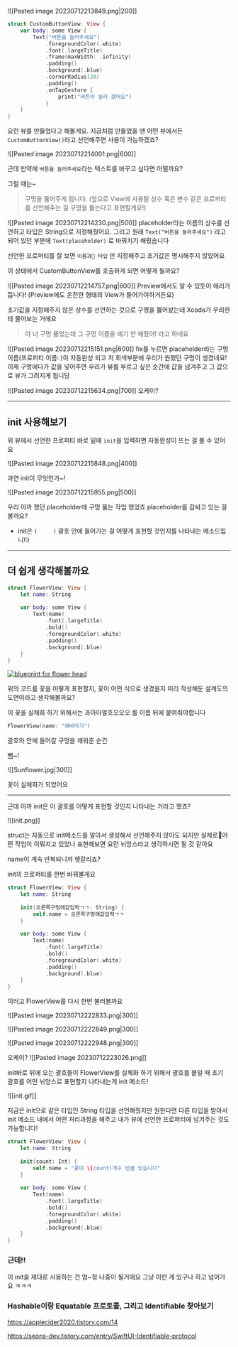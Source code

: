 ![[Pasted image 20230712213849.png|200]]

```swift
struct CustomButtonView: View {
    var body: some View {
        Text("버튼을 눌러주세요")
            .foregroundColor(.white)
            .font(.largeTitle)
            .frame(maxWidth: .infinity)
            .padding()
            .background(.blue)
            .cornerRadius(20)
            .padding()
            .onTapGesture {
                print("버튼이 눌러 졌어요")
            }
    }
}
```

요런 뷰를 만들었다고 해볼게요.
지금처럼 만들었을 땐 어떤 뷰에서든
`CustomButtonView()`라고 선언해주면 사용이 가능하겠죠?

![[Pasted image 20230712214001.png|600]]

근데 만약에 `버튼을 눌러주세요`라는 텍스트를 바꾸고 싶다면 어떨까요?

그럴 때는~ 
>구멍을 뚫어주게 됩니다. (앞으로 View에 사용될 상수 혹은 변수 같은 프로퍼티를 선언해주는 걸 구멍을 뚫는다고 표현할게요!)

![[Pasted image 20230712214230.png|500]]
placeholder라는 이름의 상수를 선언하고 타입은 String으로 지정해줬어요.
그리고 원래 `Text("버튼을 눌러주세요")` 라고 되어 있던 부분에 
`Text(placeholder)` 로 바꿔치기 해줬습니다

선언한 프로퍼티를 잘 보면 `이름과 타입` 만 지정해주고 초기값은 명시해주지 않았어요

이 상태에서 CustomButtonView를 호출하게 되면 어떻게 될까요?

![[Pasted image 20230712214757.png|600]]
Preview에서도 알 수 있듯이 에러가 뜹니다! (Preview에도 온전한 형태의 View가 들어가야하거든요)

초기값을 지정해주지 않은 상수를 선언하는 것으로 구멍을 뚫어놨는데
Xcode가 우리한테 물어보는 거에요

>야 너 구멍 뚫었는데 그 구멍 이름을 얘기 안 해줬어! 라고 하네요

![[Pasted image 20230712215151.png|600]]
fix를 누르면 placeholder라는 구멍 이름(프로퍼티 이름: )이 자동완성 되고
저 회색부분에 우리가 원했던 구멍이 생겼네요!
이제 구멍에다가 값을 넣어주면 우리가 뷰를 부르고 싶은 순간에
값을 넘겨주고 그 값으로 뷰가 그려지게 됩니당

![[Pasted image 20230712215634.png|700]]
오케이?

___

## init 사용해보기

위 뷰에서 선언한 프로퍼티 바로 밑에 `init`을 입력하면 자동완성이 뜨는 걸 볼 수 있어요

![[Pasted image 20230712215848.png|400]]

과연 init이 무엇인가~!

![[Pasted image 20230712215955.png|500]]

우리 아까 했던 placeholder에 구멍 뚫는 작업 했었죠
placeholder를 감싸고 있는 걸 볼까요?

- init은 `(     )` 괄호 안에 들어가는 걸 어떻게 표현할 것인지를 나타내는 메소드입니다

___

## 더 쉽게 생각해볼까요

```swift
struct FlowerView: View {
    let name: String
    
    var body: some View {
        Text(name)
            .font(.largeTitle)
            .bold()
            .foregroundColor(.white)
            .padding()
            .background(.blue)
    }
}
```
[![blueprint for flower head](https://labaker2.files.wordpress.com/2011/10/blueprint-c11.png?w=300&h=195 "Flower Head")](https://labaker2.files.wordpress.com/2011/10/blueprint-c11.png)

위의 코드를  꽃을 어떻게 표현할지, 
꽃이 어떤 식으로 생겼을지 미리 작성해둔 설계도의 도면이라고 생각해볼까요?

이 꽃을 실체화 하기 위해서는
과아아알호오오오 를  이름 뒤에 붙여줘야합니다

```swift
FlowerView(name: "해바라기")
```
괄호와 안에 들어갈 구멍을 채워준 순간

뺌~!

![[Sunflower.jpg|300]]

꽃이 실체화가 되었어요

___

근데 아까 init은 이 괄호를 어떻게 표현할 것인지 나타내는 거라고 했죠?

![[init.png]]

struct는 자동으로 init메소드를 알아서 생성해서 선언해주지 않아도 되지만
실제로어떤 작업이 이뤄지고 있었나 표현해보면 
요런 뉘앙스라고 생각하시면 될 것 같아요

name이 계속 반복되니까 헷갈리죠?

init의 프로퍼티를 한번 바꿔볼게요

```swift
struct FlowerView: View {
    let name: String
    
    init(오른쪽구멍에값입력ㄱㄱ: String) {
        self.name = 오른쪽구멍에값입력ㄱㄱ
    }
    
    var body: some View {
        Text(name)
            .font(.largeTitle)
            .bold()
            .foregroundColor(.white)
            .padding()
            .background(.blue)
    }
}
```

이러고 FlowerView를 다시 한번 불러볼까요

![[Pasted image 20230712222833.png|300]]

![[Pasted image 20230712222849.png|300]]

![[Pasted image 20230712222948.png|300]]

오케이?
![[Pasted image 20230712223026.png]]

init바로 뒤에 오는 괄호들이
FlowerView를 실체화 하기 위해서 괄호를 붙일 때 
초기 괄호를 어떤 뉘앙스로 표현할지 나타내는게  init 메소드!

![[init.gif]]

지금은 init으로 같은 타입인 String 타입을 선언해줬지만
원한다면 다른 타입을 받아서 init 메소드 내에서 어떤 처리과정을 해주고
내가 뷰에 선언한 프로퍼티에 넘겨주는 것도 가능합니다!

```swift
struct FlowerView: View {
    let name: String
    
    init(count: Int) {
        self.name = "꽃이 \(count)개수 만큼 있습니다"
    }
    
    var body: some View {
        Text(name)
            .font(.largeTitle)
            .bold()
            .foregroundColor(.white)
            .padding()
            .background(.blue)
    }
}
```

### 근데!!

이 init을 제대로 사용하는 건 엄~청 나중이 될거에요
그냥 이런 게 있구나 하고 넘어가요 ㅋㅋㅋ


### Hashable이랑 Equatable 프로토콜, 그리고 Identifiable 찾아보기

https://applecider2020.tistory.com/14

https://seons-dev.tistory.com/entry/SwiftUI-Identifiable-protocol
